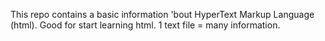 This repo contains a basic information 'bout HyperText Markup Language (html).
Good for start learning html.
1 text file = many information.
